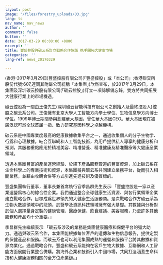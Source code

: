 ```yaml
---
layout: post
image: "/files/forestry_uploads/03.jpg"
lang: tc
nav_name: nav_news
author: ''
comments: false
button: ''
date: 2017-03-29 00:00:00 +0800
excerpt: ''
title: 豐盛控股與碳云系訂立戰略合作協議 携手開拓大健康市場
categories: ''
lang-ref: news_20170329

---
```

(香港-2017年3月29日)豐盛控股有限公司(「豐盛控股」或「本公司」;香港聯交所股份代號:607,連同其附屬公司統稱「本集團」)欣然宣布，於2017年3月29日，本集團及深圳碳云控股有限公司(「碳云控股」)訂立一項諒解備忘錄，雙方將共同拓展大健康行業上的市場機遇。

碳云控股為一間由王俊先生(深圳碳云智能科技有限公司之創始人及最終控股人)控股之碳云系公司。王俊擁有北京大學人工智能方向學士學位、生物信息學方向博士學位。1999年博士期間參與創建華大基因，曾任華大基因CEO。華大基因現在被廣泛認可爲全球首屈一指、致力研究基因科學之卓越機構。

碳云系是中國專業度最高的健康數據收集平台之一，通過收集個人的分子生物学、行爲和心理數據，結合互聯網和人工智能技術，為用戶提供私人專享的健康分析和預測，其服務重點應用於精准美容、精准營養、精准健康及精准醫療等大健康産業領域。

透過本集團豐富的產業運營經驗、於綫下產品服務管道的豐富資源，加上碳云系在生命科學上的專業技術和資源，本集團擬與碳云系共同建立業務平台，從而引入相關業務，並藉由收購合併等方式引進先進技術及優質標的。

豐盛集團執行董事，董事長兼首席執行官季昌群先生表示:「豐盛控股是一家以産業運營爲核心的綜合性企業。我們通過整合全球健康生活資源、與各行業領軍企業建立戰略合作，目標成爲世界領先的大健康生活服務商。是次戰略合作方碳云系為生物大數據領域中的龍頭，於醫學及資訊科技領域擁有强大基礎。其數據與分析對於個人選擇量身定製的健康管理、醫療保健、飲食建議、美容服務，乃至許多其他服務和産品均十分重要。」

季昌群先生繼續表示:「碳云系涉及的業務是集團健康醫療和保健平台的强大助力。通過與碳云系合作，本集團能根據每位客戶的遺傳和生物信息報告，提供定製的保健産品和服務。而碳云系也可以利用集團成熟的運營和服務平台將其數據和資源商業化。通過戰略合作，豐盛和碳云系能夠在客戶生物大數據、互聯網和人工智能方面展開行業整合併購，將海外企業和技術引入中國市場，共同打造涵蓋生命科技和大健康服務相關的全方位產業鏈。」